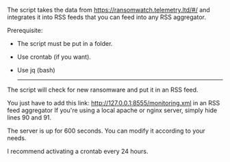 The script takes the data from https://ransomwatch.telemetry.ltd/#/ and integrates it into RSS feeds that you can feed into any RSS aggregator.

Prerequisite:
- The script must be put in a folder.
- Use crontab (if you want).
- Use jq (bash)

  ---
  
The script will check for new ransomware and put it in an RSS feed.

You just have to add this link: http://127.0.0.1:8555/monitoring.xml in an RSS feed aggregator
If you're using a local apache or nginx server, simply hide lines 90 and 91.

The server is up for 600 seconds. You can modify it according to your needs.

I recommend activating a crontab every 24 hours.
